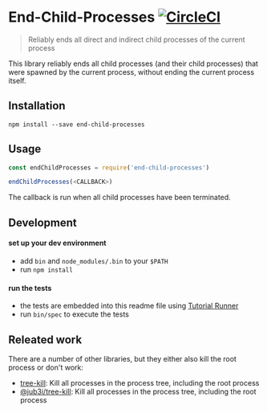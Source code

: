 # End-Child-Processes [![CircleCI](https://circleci.com/gh/kevgo/end-child-processes.svg?style=shield)](https://circleci.com/gh/kevgo/end-child-processes)
> Reliably ends all direct and indirect child processes of the current process


This library reliably ends all child processes (and their child processes)
that were spawned by the current process,
without ending the current process itself.


## Installation

```
npm install --save end-child-processes
```


## Usage

<a textrun="startChildProcesses">
</a>

<a textrun="runJavascript">

```js
const endChildProcesses = require('end-child-processes')

endChildProcesses(<CALLBACK>)
```
</a>

<a textrun="verifyNoChildProcessesRunning">
The callback is run when all child processes have been terminated.
</a>


## Development

#### set up your dev environment
- add `bin` and `node_modules/.bin` to your `$PATH`
- run `npm install`


#### run the tests

- the tests are embedded into this readme file using [Tutorial Runner](https://github.com/Originate/tutorial-runner)
- run `bin/spec` to execute the tests


## Releated work

There are a number of other libraries,
but they either also kill the root process
or don't work:

* [tree-kill](https://github.com/pkrumins/node-tree-kill): Kill all processes in the process tree, including the root process
* [@jub3i/tree-kill](https://github.com/jub3i/tree-kill): Kill all processes in the process tree, including the root process
